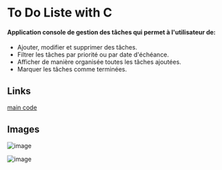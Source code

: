 # To Do Liste with C


#### Application console de gestion des tâches qui permet à l'utilisateur de: 

* Ajouter, modifier et supprimer des tâches.
* Filtrer les tâches par priorité ou par date d'échéance.
* Afficher de manière organisée toutes les tâches ajoutées.
* Marquer les tâches comme terminées.

## Links

[main code](https://github.com/yas0se/todo/blob/main/main.c)


## Images

![image](https://github.com/yas0se/todo/assets/128167310/9ab0464a-557f-44bd-aad1-1ec370df9fb9 "le menu")

![image](https://github.com/yas0se/todo/assets/128167310/141e689c-f4ab-4373-8714-da2b99139ce2 "liste de taches")

